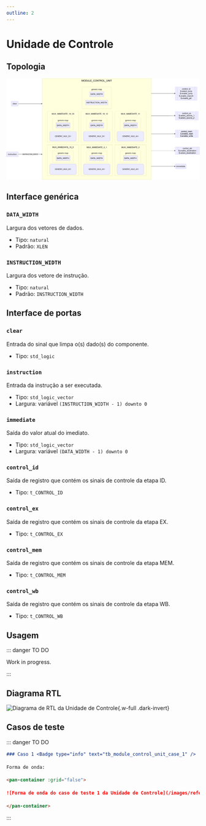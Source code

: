 ```yaml
---
outline: 2
---
```


# Unidade de Controle

## Topologia

![alt text](/public/images/reference/report_components/module_control_unit.drawio.svg)

## Interface genérica

### `DATA_WIDTH` <Badge type="neutral" text="GENERIC" />

Largura dos vetores de dados.

- Tipo: `natural`
- Padrão: `XLEN`

### `INSTRUCTION_WIDTH` <Badge type="neutral" text="GENERIC" />

Largura dos vetore de instrução.

- Tipo: `natural`
- Padrão: `INSTRUCTION_WIDTH`

## Interface de portas

### `clear` <Badge type="success" text="INPUT" />

Entrada do sinal que limpa o(s) dado(s) do componente.

- Tipo: `std_logic`

### `instruction` <Badge type="success" text="INPUT" />

Entrada da instrução a ser executada.

- Tipo: `std_logic_vector`
- Largura: variável `(INSTRUCTION_WIDTH - 1) downto 0`

### `immediate` <Badge type="danger" text="OUTPUT" />

Saída do valor atual do imediato.

- Tipo: `std_logic_vector`
- Largura: variável `(DATA_WIDTH - 1) downto 0`

### `control_id` <Badge type="danger" text="OUTPUT" />

Saída de registro que contém os sinais de controle da etapa ID.

- Tipo: `t_CONTROL_ID`

### `control_ex` <Badge type="danger" text="OUTPUT" />

Saída de registro que contém os sinais de controle da etapa EX.

- Tipo: `t_CONTROL_EX`

### `control_mem` <Badge type="danger" text="OUTPUT" />

Saída de registro que contém os sinais de controle da etapa MEM.

- Tipo: `t_CONTROL_MEM`

### `control_wb` <Badge type="danger" text="OUTPUT" />

Saída de registro que contém os sinais de controle da etapa WB.

- Tipo: `t_CONTROL_WB`

## Usagem

::: danger TO DO

Work in progress.

:::

## Diagrama RTL

<pan-container>

![Diagrama de RTL da Unidade de Controle](/images/reference/entities/module_control_unit_netlist.svg){.w-full .dark-invert}

</pan-container>

## Casos de teste

::: danger TO DO

```md
### Caso 1 <Badge type="info" text="tb_module_control_unit_case_1" />

Forma de onda:

<pan-container :grid="false">

![Forma de onda do caso de teste 1 da Unidade de Controle](/images/reference/entities/tb_module_control_unit_case_1.svg){.w-full .dark-invert}

</pan-container>

```

:::
